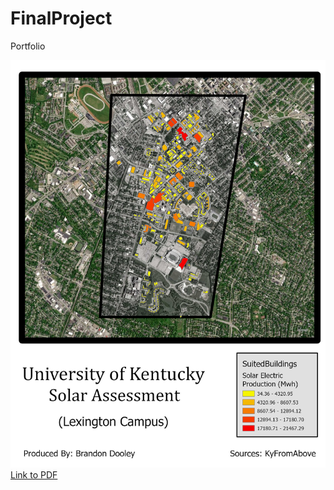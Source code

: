 # FinalProject
Portfolio

![University of Kentucky Solar Panel Assessment/Estimation](Layout.jpg)
[Link to PDF](Layout.pdf)
